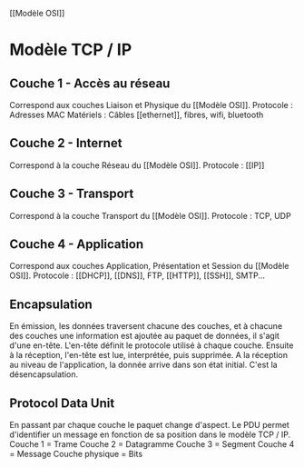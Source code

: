 [[Modèle OSI]]
# Modèle TCP / IP
## Couche 1 - Accès au réseau
Correspond aux couches Liaison et Physique du [[Modèle OSI]].
Protocole : Adresses MAC
Matériels : Câbles [[ethernet]], fibres, wifi, bluetooth

## Couche 2 - Internet
Correspond à la couche Réseau du [[Modèle OSI]].
Protocole : [[IP]]

## Couche 3 - Transport
Correspond à la couche Transport du [[Modèle OSI]].
Protocole : TCP, UDP

## Couche 4 - Application
Correspond aux couches Application, Présentation et Session du [[Modèle OSI]].
Protocole : [[DHCP]], [[DNS]], FTP, [[HTTP]], [[SSH]], SMTP...


## Encapsulation
En émission, les données traversent chacune des couches, et à chacune des couches une information est ajoutée au paquet de données, il s'agit d'une en-tête. L'en-tête définit le protocole utilisé à chaque couche. 
Ensuite à la réception, l'en-tête est lue, interprétée, puis supprimée. A la réception au niveau de l'application, la donnée arrive dans son état initial. C'est la désencapsulation.

## Protocol Data Unit
En passant par chaque couche le paquet change d'aspect.
Le PDU permet d'identifier un message en fonction de sa position dans le modèle TCP / IP.
Couche 1 = Trame
Couche 2 = Datagramme
Couche 3 = Segment
Couche 4 = Message
Couche physique = Bits

